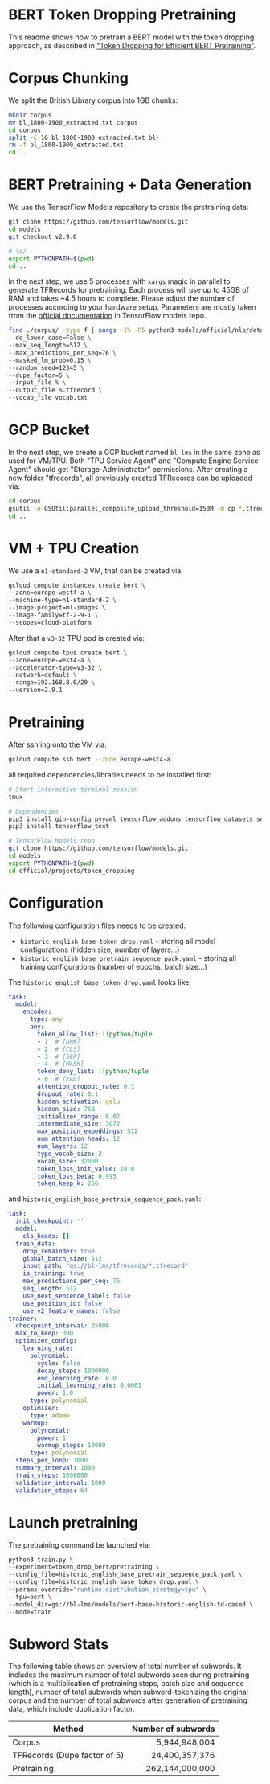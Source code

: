 # BERT Token Dropping Pretraining

This readme shows how to pretrain a BERT model with the token dropping approach, as described in ["Token Dropping for Efficient BERT Pretraining"](https://arxiv.org/abs/2203.13240).

# Corpus Chunking

We split the British Library corpus into 1GB chunks:

```bash
mkdir corpus
mv bl_1800-1900_extracted.txt corpus
cd corpus
split -C 1G bl_1800-1900_extracted.txt bl-
rm -f bl_1800-1900_extracted.txt
cd ..
```

# BERT Pretraining + Data Generation

We use the TensorFlow Models repository to create the pretraining data:

```bash
git clone https://github.com/tensorflow/models.git
cd models
git checkout v2.9.0

# \o/
export PYTHONPATH=$(pwd)
cd ..
```

In the next step, we use 5 processes with `xargs` magic in parallel to generate TFRecords for pretraining.
Each process will use up to 45GB of RAM and takes ~4.5 hours to complete. Please adjust the number of processes according to your hardware setup.
Parameters are mostly taken from the [official documentation](https://github.com/tensorflow/models/blob/master/official/nlp/docs/train.md) in TensorFlow models repo.

```bash
find ./corpus/ -type f | xargs -I% -P5 python3 models/official/nlp/data/create_pretraining_data.py \
--do_lower_case=False \
--max_seq_length=512 \
--max_predictions_per_seq=76 \
--masked_lm_prob=0.15 \
--random_seed=12345 \
--dupe_factor=5 \
--input_file % \
--output_file %.tfrecord \
--vocab_file vocab.txt
```

# GCP Bucket

In the next step, we create a GCP bucket named `bl-lms` in the same zone as used for VM/TPU. Both "TPU Service Agent" and "Compute Engine Service Agent" should get "Storage-Administrator" permissions.
After creating a new folder "tfrecords", all previously created TFRecords can be uploaded via:

```bash
cd corpus
gsutil -o GSUtil:parallel_composite_upload_threshold=150M -m cp *.tfrecord gs://bl-lms/tfrecords
cd ..
```

# VM + TPU Creation

We use a `n1-standard-2` VM, that can be created via:

```bash
gcloud compute instances create bert \
--zone=europe-west4-a \
--machine-type=n1-standard-2 \
--image-project=ml-images \
--image-family=tf-2-9-1 \
--scopes=cloud-platform
```

After that a `v3-32` TPU pod is created via:

```bash
gcloud compute tpus create bert \
--zone=europe-west4-a \
--accelerator-type=v3-32 \
--network=default \
--range=192.168.8.0/29 \
--version=2.9.1
```

# Pretraining

After ssh'ing onto the VM via:

```bash
gcloud compute ssh bert --zone europe-west4-a
```

all required dependencies/libraries needs to be installed first:

```bash
# Start interactive terminal session
tmux

# Dependencies
pip3 install gin-config pyyaml tensorflow_addons tensorflow_datasets sentencepiece tensorflow_hub sklearn seqeval sacrebleu 
pip3 install tensorflow_text

# TensorFlow Models repo
git clone https://github.com/tensorflow/models.git
cd models
export PYTHONPATH=$(pwd)
cd official/projects/token_dropping
```

# Configuration

The following configuration files needs to be created:

* `historic_english_base_token_drop.yaml` - storing all model configurations (hidden size, number of layers...)
* `historic_english_base_pretrain_sequence_pack.yaml` - storing all training configurations (number of epochs, batch size...)

The `historic_english_base_token_drop.yaml` looks like:

```yaml
task:
  model:
    encoder:
      type: any
      any:
        token_allow_list: !!python/tuple
        - 1  # [UNK]
        - 2  # [CLS]
        - 3  # [SEP]
        - 4  # [MASK]
        token_deny_list: !!python/tuple
        - 0  # [PAD]
        attention_dropout_rate: 0.1
        dropout_rate: 0.1
        hidden_activation: gelu
        hidden_size: 768
        initializer_range: 0.02
        intermediate_size: 3072
        max_position_embeddings: 512
        num_attention_heads: 12
        num_layers: 12
        type_vocab_size: 2
        vocab_size: 32000
        token_loss_init_value: 10.0
        token_loss_beta: 0.995
        token_keep_k: 256
```

and `historic_english_base_pretrain_sequence_pack.yaml`:

```yaml
task:
  init_checkpoint: ''
  model:
    cls_heads: []
  train_data:
    drop_remainder: true
    global_batch_size: 512
    input_path: "gs://bl-lms/tfrecords/*.tfrecord" 
    is_training: true
    max_predictions_per_seq: 76
    seq_length: 512
    use_next_sentence_label: false
    use_position_id: false
    use_v2_feature_names: false
trainer:
  checkpoint_interval: 25000
  max_to_keep: 300
  optimizer_config:
    learning_rate:
      polynomial:
        cycle: false
        decay_steps: 1000000
        end_learning_rate: 0.0
        initial_learning_rate: 0.0001
        power: 1.0
      type: polynomial
    optimizer:
      type: adamw
    warmup:
      polynomial:
        power: 1
        warmup_steps: 10000
      type: polynomial
  steps_per_loop: 1000
  summary_interval: 1000
  train_steps: 1000000
  validation_interval: 1000
  validation_steps: 64
```

# Launch pretraining

The pretraining command be launched via:

```bash
python3 train.py \
--experiment=token_drop_bert/pretraining \
--config_file=historic_english_base_pretrain_sequence_pack.yaml \
--config_file=historic_english_base_token_drop.yaml \
--params_override="runtime.distribution_strategy=tpu" \
--tpu=bert \
--model_dir=gs://bl-lms/models/bert-base-historic-english-td-cased \
--mode=train
```

# Subword Stats

The following table shows an overview of total number of subwords.
It includes the maximum number of total subwords seen during pretraining (which is a multiplication of pretraining steps, batch size and sequence length),
number of total subwords when subword-tokenizing the original corpus and the number of total subwords after generation of pretraining data, which include duplication factor.

| Method                       | Number of subwords
| -----------------------------| -----------------:
| Corpus                       |   5,944,948,004
| TFRecords (Dupe factor of 5) |  24,400,357,376
| Pretraining                  | 262,144,000,000
